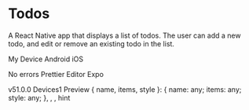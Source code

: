 # Todos
A React Native app that displays a list of todos. The user can add a new todo, and edit or remove an existing todo in the list.

My Device
Android
iOS

No errors
Prettier
Editor
Expo

v51.0.0
Devices1
Preview
{ name, items, style }: { name: any; items: any; style: any; }, , , hint

